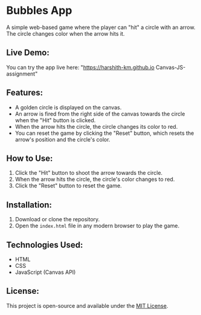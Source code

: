 # Bubbles App

A simple web-based game where the player can "hit" a circle with an arrow. The circle changes color when the arrow hits it.

## Live Demo:

You can try the app live here: "https://harshith-km.github.io Canvas-JS-assignment"


## Features:

-   A golden circle is displayed on the canvas.
-   An arrow is fired from the right side of the canvas towards the circle when the "Hit" button is clicked.
-   When the arrow hits the circle, the circle changes its color to red.
-   You can reset the game by clicking the "Reset" button, which resets the arrow's position and the circle's color.

## How to Use:

1. Click the "Hit" button to shoot the arrow towards the circle.
2. When the arrow hits the circle, the circle's color changes to red.
3. Click the "Reset" button to reset the game.

## Installation:

1. Download or clone the repository.
2. Open the `index.html` file in any modern browser to play the game.

## Technologies Used:

-   HTML
-   CSS
-   JavaScript (Canvas API)

## License:

This project is open-source and available under the [MIT License](LICENSE).
